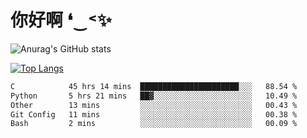 # 你好啊 ❛‿˂✨

![Anurag's GitHub stats](https://github-readme-stats.vercel.app/api?username=ZombieFly&count_private=true&show_icons=true)

[![Top Langs](https://github-readme-stats.vercel.app/api/top-langs/?username=ZombieFly&layout=compact&count_private=true&hide=Ruby,makefile)](https://github.com/anuraghazra/github-readme-stats)

<!--START_SECTION:waka-->

```txt
C            45 hrs 14 mins  ██████████████████████░░░   88.54 %
Python       5 hrs 21 mins   ██▓░░░░░░░░░░░░░░░░░░░░░░   10.49 %
Other        13 mins         ░░░░░░░░░░░░░░░░░░░░░░░░░   00.43 %
Git Config   11 mins         ░░░░░░░░░░░░░░░░░░░░░░░░░   00.38 %
Bash         2 mins          ░░░░░░░░░░░░░░░░░░░░░░░░░   00.09 %
```

<!--END_SECTION:waka-->
